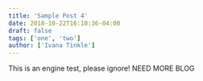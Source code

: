 ```yaml
---
title: 'Sample Post 4'
date: 2018-10-22T16:10:36-04:00
draft: false
tags: ['one', 'two']
author: ['Ivana Tinkle']
---
```


This is an engine test, please ignore! NEED MORE BLOG
